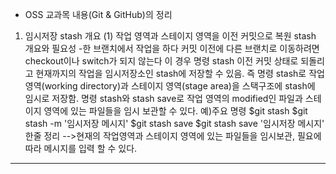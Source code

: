 - OSS 교과목 내용(Git & GitHub)의 정리
1. 임시저장 stash 개요
(1) 작업 영역과 스테이지 영역을 이전 커밋으로 복원
stash 개요와 필요성
-한 브랜치에서 작업을 하다 커밋 이전에 다른 브랜치로 이동하려면 checkout이나 switch가 되지 않는다
이 경우 명령 stash 이전 커밋 상태로 되돌리고 현재까지의 작업을 임시저장소인 stash에 저장할 수 있음.
즉 명령 stash로 작업 영역(working directory)과 스테이지 영역(stage area)을 스택구조에 stash에 임시로 저장함. 명령 stash와 stash save로 작업 영역의 modified인 파일과 스테이지 영역에 있는 파일들을 임시 보관할 수 있다.
예)주요 명령
$git stash
$git stash -m '임시저장 메시지'
$git stash save
$git stash save '임시저장 메시지'
한줄 정리
-->현재의 작업영역과 스테이지 영역에 있는 파일들을 임시보관, 필요에 따라 메시지를 입력 할 수 있다.
--------------------------------------------------------------------------------------------------------------------------------------------------------------------------------------------------------
